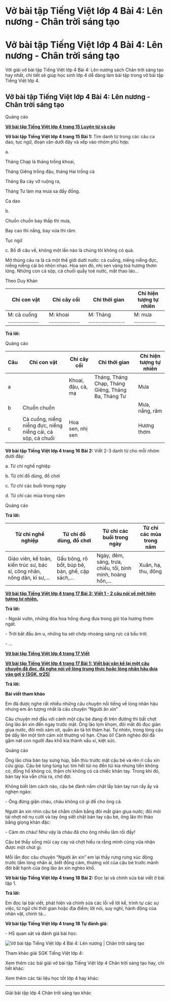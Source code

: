 # Vở bài tập Tiếng Việt lớp 4 Bài 4: Lên nương - Chân trời sáng tạo

# Vở bài tập Tiếng Việt lớp 4 Bài 4: Lên nương - Chân trời sáng tạo

Với giải vở bài tập Tiếng Việt lớp 4 Bài 4: Lên nương sách Chân trời sáng tạo hay nhất, chi tiết sẽ giúp học sinh lớp 4 dễ dàng làm bài tập trong vở bài tập Tiếng Việt lớp 4.

## Vở bài tập Tiếng Việt lớp 4 Bài 4: Lên nương - Chân trời sáng tạo

Quảng cáo

[**Vở bài tập Tiếng Việt lớp 4 trang 15 Luyện từ và câu**](https://vietjack.com/vbt-tieng-viet-4-ct/luyen-tu-va-cau-trang-15-vbt-tieng-viet-4-tap-1.jsp)

**Vở bài tập Tiếng Việt lớp 4 trang 15 Bài 1:** Tìm danh từ trong các câu ca dao, tục ngữ, đoạn văn dưới đây và xếp vào nhóm phù hợp:

a.

Tháng Chạp là tháng trồng khoai,

Tháng Giêng trồng đậu, tháng Hai trồng cà

Tháng Ba cày vỡ ruộng ra,

Tháng Tư làm mạ mưa sa đầy đồng.

Ca dao

b.

Chuồn chuồn bay thấp thì mưa,

Bay cao thì nắng, bay vừa thì râm.

Tục ngữ

c. Bố đi câu về, không một lần nào là chúng tôi không có quà.

Mở thúng câu ra là cả một thế giới dưới nước: cà cuống, niềng niễng đực, niềng niễng cái bò nhộn nhạo. Hoa sen đỏ, nhị sen vàng toả hương thơm lừng. Những con cá sộp, cá chuối quẫy toé nước, mắt thao láo...

Theo Duy Khán

**Chỉ con vật** | **Chỉ cây cối** | **Chỉ thời gian** | **Chỉ hiện tượng tự nhiên**  
---|---|---|---  
M: cà cuống ………………… |  M: khoai ………………… |  M: Tháng ……………………. |  M: mưa ……………  
  
**Trả lời:**

Quảng cáo

**Câu** | **Chỉ con vật** | **Chỉ cây cối** | **Chỉ thời gian** | **Chỉ hiện tượng tự nhiên**  
---|---|---|---|---  
a |  | Khoai, đậu, cà, mạ | Tháng, Tháng Chạp, Tháng Giêng, Tháng Ba, Tháng Tư | Mưa  
b | Chuồn chuồn |  |  | Mưa, nắng, râm  
c | Cà cuống, niềng niễng đực, niềng niễng cái, cá sộp, cá chuối | Hoa sen, nhị sen |  | Hương thơm  
  
**Vở bài tập Tiếng Việt lớp 4 trang 16 Bài 2:** Viết 2-3 danh từ cho mỗi nhóm dưới đây:

a. Từ chỉ nghề nghiệp

b. Từ chỉ đồ dùng, đồ chơi

c. Từ chỉ các buổi trong ngày

d. Từ chỉ các mùa trong năm

Quảng cáo

**Trả lời:**

**Từ chỉ nghề nghiệp** |  **Từ chỉ đồ dùng,** **đồ chơi** | **Từ chỉ các buổi trong ngày** | **Từ chỉ các mùa trong năm**  
---|---|---|---  
Giáo viên, kế toán, kiến trúc sư, bác sĩ, công nhân, nông dân, kĩ sư,… | Gấu bông, rô bốt, búp bê, bàn, ghế, cặp sách,… | Ngày, đêm, sáng, trưa, chiều, tối, bình minh, hoàng hôn,… | Xuân, hạ, thu, đông  
  
[**Vở bài tập Tiếng Việt lớp 4 trang 17 Bài 3:** **Viết 1 - 2 câu nói về một hiện tượng tự nhiên.**](https://vietjack.com/vbt-tieng-viet-4-ct/viet-1-2-cau-noi-ve-mot-hien-tuong-tu-nhien-vm.jsp)

**Trả lời:**

\- Ngoài vườn, những đóa hoa hồng đung đưa trong gió tỏa hương thơm ngát.

\- Trời bắt đầu âm u, những tia sét chớp nhoáng sáng rực cả bầu trời.

\- …

[**Vở bài tập Tiếng Việt lớp 4 trang 17 Viết**](https://vietjack.com/vbt-tieng-viet-4-ct/viet-trang-17-vbt-tieng-viet-4-tap-1.jsp)

[**Vở bài tập Tiếng Việt lớp 4 trang 17 Bài 1:** **Viết bài văn kể lại một câu chuyện đã đọc, đã nghe nói về lòng trung thực hoặc lòng nhân hậu dựa vào gợi ý (SGK, tr25)**](https://vietjack.com/vbt-tieng-viet-4-ct/viet-bai-van-ke-lai-mot-cau-chuyen-da-doc-vm.jsp)

**Trả lời:**

**Bài viết tham khảo**

Em đã được nghe rất nhiều những câu chuyện nổi tiếng về lòng nhân hậu nhưng em ấn tượng nhất là câu chuyện “Người ăn xin”

Câu chuyện mở đầu với cảnh một cậu bé đang đi trên đường thì bất chợt ông lão ăn xin đến ngay trước mặt. Ông lão lọm khọm, đôi mắt đỏ đọc giàn giụa nước, đôi môi xám xịt, quần áo tả tơi thảm hại. Tự nhiên, trong lòng cậu bé dấy lên một tình cảm xót thương vô hạn. Chao ôi! Cảnh nghèo đói đã gặm nát con người đau khổ kia thành xấu xí, kiệt sức.

Quảng cáo

Ông lão chìa bàn tay sưng húp, bẩn thỉu trước mặt cậu bé và rên rỉ cầu xin cứu giúp. Cậu bé lúng túng lục tìm hết túi nọ đến túi kia nhưng tiền không có, đồng hồ không có, thậm chí không có cả chiếc khăn tay. Trong khi đó, bàn tay kia vẫn chìa ra, chờ đợi.

Không biết làm cách nào, cậu bé đành nắm chặt lấy bàn tay run rẩy ấy và nghẹn ngào:

\- Ông đừng giận cháu, cháu không có gì để cho ông cả.

Người ăn xin nhìn cậu bé chằm chằm bằng đôi mắt giàn giụa nước; đôi môi tái nhợt nở nụ cười và tay ông siết chặt bàn tay cậu bé, ông lão thì thào bằng giọng khản đặc:

\- Cảm ơn cháu! Như vậy là cháu đã cho ông nhiều lắm rồi đấy!

Cậu bé thấy sống mũi cay cay và chợt hiểu ra rằng mình cũng vừa nhận được một chút gì.

Mỗi lần đọc câu chuyện “Người ăn xin” em lại thấy rưng rưng xúc động trước tấm lòng nhân ái, biết đồng cảm, thương xót của cậu bé trước mảnh đời bất hạnh của ông lão ăn xin nghèo khổ.

**Vở bài tập Tiếng Việt lớp 4 trang 18 Bài 2:** Đọc lại và chỉnh sửa bài viết ở bài tập 1.

**Trả lời:**

Em đọc lại bài viết, phát hiện và chỉnh sửa các lỗi về lời kể, trình tự các sự việc, từ ngữ chỉ thời gian hoặc địa điểm; lời nói, suy nghĩ, hành động của nhân vật, chính tả…

**Vở bài tập Tiếng Việt lớp 4 trang 18 Tự đánh giá:**

\- HS quan sát và đánh giá bài học:

![Vở bài tập Tiếng Việt lớp 4 Bài 4: Lên nương | Chân trời sáng tạo](https://vietjack.com/vbt-tieng-viet-4-ct/images/bai-4-len-nuong-188326.PNG)

Tham khảo giải SGK Tiếng Việt lớp 4:

Xem thêm các bài giải vở bài tập Tiếng Việt lớp 4 Chân trời sáng tạo hay, chi tiết khác:

Xem thêm các tài liệu học tốt lớp 4 hay khác:

* * *

Giải bài tập lớp 4 Chân trời sáng tạo khác
